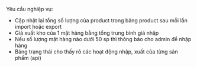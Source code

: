 Yêu cầu nghiệp vụ:
- Cập nhật lại tổng số lượng của product trong bảng product sau mỗi lần import hoặc export
- Giá xuất kho của 1 mặt hàng bằng tổng trung bình giá nhập 
- Nếu số lượng mặt hàng nào dưới 50 sp thì thông báo cho admin để nhập hàng
- Bảng trạng thái cho thấy rõ các hoạt động nhập, xuất của từng sản phẩm (api) 
